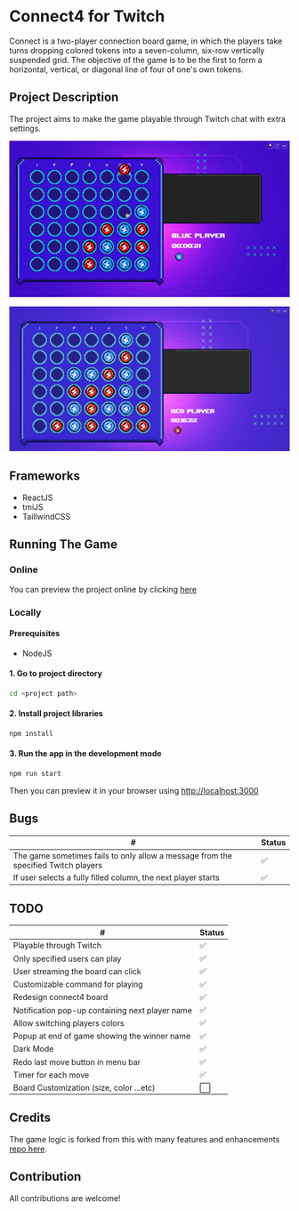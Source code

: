 # Connect4 for Twitch
Connect is a two-player connection board game, in which the players take turns dropping colored tokens into a seven-column, six-row vertically suspended grid. The objective of the game is to be the first to form a horizontal, vertical, or diagonal line of four of one's own tokens.

## Project Description
The project aims to make the game playable
through Twitch chat with extra settings.

![showcase_gif](./README/showcase_gif.gif)

![board](./README/board.png)


## Frameworks
- ReactJS
- tmiJS
- TaillwindCSS
 

## Running The Game

### Online

You can preview the project online by clicking [here](https://react-connect4-twitch-limitless-dev.vercel.app/) 


### Locally
#### Prerequisites
- NodeJS

#### 1.  Go to project directory
```sh
cd <project path>
```

#### 2. Install project libraries
```sh
npm install
```

#### 3. Run the app in the development mode 
```sh
npm run start
```

Then you can preview it in your browser using [http://localhost:3000](http://localhost:3000)


## Bugs

|     #       |  Status 
|----------------|----------------
| The game sometimes fails to only allow a message from the specified Twitch players | ✅
| If user selects a fully filled column, the next player starts | ✅

## TODO
|     #        |  Status  
|----------------|----------------
| Playable through Twitch | ✅
| Only specified users can play | ✅
| User streaming the board can click | ✅
| Customizable command for playing | ✅
| Redesign connect4 board | ✅
| Notification pop-up containing next player name | ✅
| Allow switching players colors | ✅
| Popup at end of game showing the winner name | ✅
| Dark Mode | ✅
| Redo last move button in menu bar | ✅
| Timer for each move | ✅
| Board Customization (size, color ...etc) | ⬜️


## Credits
The game logic is forked from this with many
features and enhancements
[repo here](https://github.com/mtliendo/connect4).

## Contribution
All contributions are welcome!